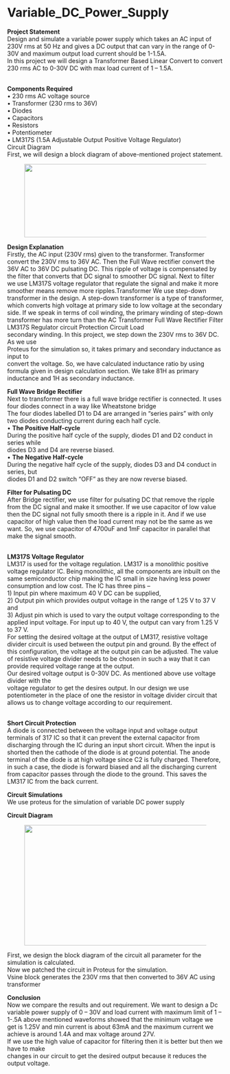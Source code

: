 # Variable_DC_Power_Supply
<!-- wp:paragraph -->
<p><strong>Project Statement</strong><br>Design and simulate a variable power supply which takes an AC input of 230V rms at 50 Hz and gives a DC output that can vary in the range of 0-30V and maximum output load current should be 1-1.5A.<br>In this project we will design a Transformer Based Linear Convert to convert 230 rms AC to 0-30V DC with max load current of 1 – 1.5A.</p>
<!-- /wp:paragraph -->

<!-- wp:paragraph -->
<p><br><strong>Components Required</strong><br>• 230 rms AC voltage source<br>• Transformer (230 rms to 36V)<br>• Diodes<br>• Capacitors<br>• Resistors<br>• Potentiometer<br>• LM317S (1.5A Adjustable Output Positive Voltage Regulator)<br>Circuit Diagram<br>First, we will design a block diagram of above-mentioned project statement.</p>
<!-- /wp:paragraph -->

<!-- wp:image {"align":"center","id":155,"width":491,"height":171,"sizeSlug":"large","linkDestination":"none"} -->
<div class="wp-block-image"><figure class="aligncenter size-large is-resized"><img src="https://electronicinstruction.files.wordpress.com/2021/04/power_supply_block_diagram.jpg?w=636" alt="" class="wp-image-155" width="491" height="171"/></figure></div>
<!-- /wp:image -->

<!-- wp:paragraph -->
<p><strong>Design Explanation</strong><br>Firstly, the AC input (230V rms) given to the transformer. Transformer convert the 230V rms to 36V AC. Then the Full Wave rectifier convert the 36V AC to 36V DC pulsating DC. This ripple of voltage is compensated by the filter that converts that DC signal to smoother DC signal. Next to filter we use LM317S voltage regulator that regulate the signal and make it more smoother means remove more ripples.Transformer We use step-down transformer in the design. A step-down transformer is a type of transformer, which converts high voltage at primary side to low voltage at the secondary side. If we speak in terms of coil winding, the primary winding of step-down transformer has more turn than the AC Transformer Full Wave Rectifier Filter LM317S Regulator circuit Protection Circuit Load<br>secondary winding. In this project, we step down the 230V rms to 36V DC. As we use<br>Proteus for the simulation so, it takes primary and secondary inductance as input to<br>convert the voltage. So, we have calculated inductance ratio by using formula given in design calculation section. We take 81H as primary inductance and 1H as secondary inductance.</p>
<!-- /wp:paragraph -->

<!-- wp:paragraph -->
<p><strong>Full Wave Bridge Rectifier</strong><br>Next to transformer there is a full wave bridge rectifier is connected. It uses four diodes connect in a way like Wheatstone bridge<br>The four diodes labelled D1 to D4 are arranged in “series pairs” with only two diodes conducting current during each half cycle.<br>• <strong>The Positive Half-cycle</strong><br>During the positive half cycle of the supply, diodes D1 and D2 conduct in series while<br>diodes D3 and D4 are reverse biased.<br>• <strong>The Negative Half-cycle</strong><br>During the negative half cycle of the supply, diodes D3 and D4 conduct in series, but<br>diodes D1 and D2 switch “OFF” as they are now reverse biased.</p>
<!-- /wp:paragraph -->

<!-- wp:paragraph -->
<p><strong>Filter for Pulsating DC</strong><br>After Bridge rectifier, we use filter for pulsating DC that remove the ripple from the DC signal and make it smoother. If we use capacitor of low value then the DC signal not fully smooth there is a ripple in it. And if we use capacitor of high value then the load current may not be the same as we want. So, we use capacitor of 4700uF and 1mF capacitor in parallel that make the signal smooth.</p>
<!-- /wp:paragraph -->

<!-- wp:paragraph -->
<p><br><strong>LM317S Voltage Regulator</strong><br>LM317 is used for the voltage regulation. LM317 is a monolithic positive voltage regulator IC. Being monolithic, all the components are inbuilt on the same semiconductor chip making the IC small in size having less power consumption and low cost. The IC has three pins – <br>1) Input pin where maximum 40 V DC can be supplied, <br>2) Output pin which provides output voltage in the range of 1.25 V to 37 V and <br>3) Adjust pin which is used to vary the output voltage corresponding to the applied input voltage. For input up to 40 V, the output can vary from 1.25 V to 37 V.<br>For setting the desired voltage at the output of LM317, resistive voltage divider circuit is used between the output pin and ground. By the effect of this configuration, the voltage at the output pin can be adjusted. The value of resistive voltage divider needs to be chosen in such a way that it can provide required voltage range at the output.<br>Our desired voltage output is 0-30V DC. As mentioned above use voltage divider with the<br>voltage regulator to get the desires output. In our design we use potentiometer in the place of one the resistor in voltage divider circuit that allows us to change voltage according to our requirement.</p>
<!-- /wp:paragraph -->

<!-- wp:paragraph -->
<p><br><strong>Short Circuit Protection</strong><br>A diode is connected between the voltage input and voltage output terminals of 317 IC so that it can prevent the external capacitor from discharging through the IC during an input short circuit. When the input is shorted then the cathode of the diode is at ground potential. The anode terminal of the diode is at high voltage since C2 is fully charged. Therefore, in such a case, the diode is forward biased and all the discharging current from capacitor passes through the diode to the ground. This saves the LM317 IC from the back current.</p>
<!-- /wp:paragraph -->

<!-- wp:paragraph -->
<p><strong>Circuit Simulations</strong><br>We use proteus for the simulation of variable DC power supply</p>
<!-- /wp:paragraph -->

<!-- wp:paragraph -->
<p><strong>Circuit Diagram</strong></p>
<!-- /wp:paragraph -->

<!-- wp:image {"align":"center","id":161,"width":665,"height":281,"sizeSlug":"large","linkDestination":"none"} -->
<div class="wp-block-image"><figure class="aligncenter size-large is-resized"><img src="https://electronicinstruction.files.wordpress.com/2021/04/circuit-diagram.jpg?w=620" alt="" class="wp-image-161" width="665" height="281"/></figure></div>
<!-- /wp:image -->

<!-- wp:paragraph -->
<p>First, we design the block diagram of the circuit all parameter for the simulation is calculated.<br>Now we patched the circuit in Proteus for the simulation.<br>Vsine block generates the 230V rms that then converted to 36V AC using transformer</p>
<!-- /wp:paragraph -->

<!-- wp:paragraph -->
<p><strong>Conclusion</strong><br>Now we compare the results and out requirement. We want to design a Dc variable power supply of 0 – 30V and load current with maximum limit of 1 – 1-.5A above mentioned waveforms showed that the minimum voltage we get is 1.25V and min current is about 63mA and the maximum current we achieve is around 1.4A and max voltage around 27V.<br>If we use the high value of capacitor for filtering then it is better but then we have to make<br>changes in our circuit to get the desired output because it reduces the output voltage.</p>
<!-- /wp:paragraph -->
